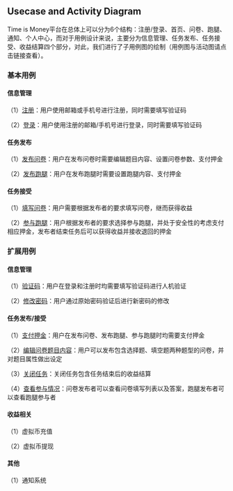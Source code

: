 ## Usecase and Activity Diagram

Time is Money平台在总体上可以分为6个结构：注册/登录、首页、问卷、跑腿、通知、个人中心，而对于用例设计来说，主要分为信息管理、任务发布、任务接受、收益结算四个部分，对此，我们进行了子用例图的绘制（用例图与活动图请点击链接查看）。

### 基本用例

#### 信息管理

（1）[注册](https://system-design2019.github.io/files/uml/usecase1-1)：用户使用邮箱或手机号进行注册，同时需要填写验证码

（2）[登录](https://system-design2019.github.io/files/uml/usecase1-2)：用户使用注册的邮箱/手机号进行登录，同时需要填写验证码

#### 任务发布

（1）[发布问卷](https://system-design2019.github.io/files/uml/usecase1-3)：用户在发布问卷时需要编辑题目内容、设置问卷参数、支付押金

（2）[发布跑腿](https://system-design2019.github.io/files/uml/usecase1-4)：用户在发布跑腿时需要设置跑腿内容、支付押金

#### 任务接受

（1）[填写问卷](https://system-design2019.github.io/files/uml/usecase1-5)：用户需要根据发布者的要求填写问卷，继而获得收益

（2）[参与跑腿](https://system-design2019.github.io/files/uml/usecase1-6)：用户根据发布者的要求选择参与跑腿，并处于安全性的考虑支付相应押金，发布者结束任务后可以获得收益并接收退回的押金



### 扩展用例

#### 信息管理

（1）[验证码](https://system-design2019.github.io/files/uml/usecase2-1)：用户在登录和注册时均需要填写验证码进行人机验证

（2）[修改密码](https://system-design2019.github.io/files/uml/usecase2-2)：用户通过原始密码验证后进行新密码的修改

#### 任务发布/接受

（1）[支付押金](https://system-design2019.github.io/files/uml/usecase2-3)：用户在发布问卷、发布跑腿、参与跑腿时均需要支付押金

（2）[编辑问卷题目内容](https://system-design2019.github.io/files/uml/usecase2-4)：用户可以发布包含选择题、填空题两种题型的问卷，并对题目属性做出设定

（3）[关闭任务](https://system-design2019.github.io/files/uml/usecase2-5)：关闭任务包含任务结束后的收益结算

（4）[查看参与情况](https://system-design2019.github.io/files/uml/usecase2-6)：问卷发布者可以查看问卷填写列表以及答案，跑腿发布者可以查看跑腿参与者

#### 收益相关

（1）虚拟币充值

（2）虚拟币提现

#### 其他

（1）通知系统





